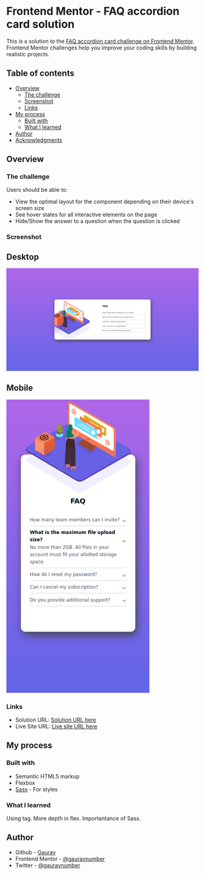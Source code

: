 # Frontend Mentor - FAQ accordion card solution

This is a solution to the [FAQ accordion card challenge on Frontend Mentor](https://www.frontendmentor.io/challenges/faq-accordion-card-XlyjD0Oam). Frontend Mentor challenges help you improve your coding skills by building realistic projects.

## Table of contents

- [Overview](#overview)
  - [The challenge](#the-challenge)
  - [Screenshot](#screenshot)
  - [Links](#links)
- [My process](#my-process)
  - [Built with](#built-with)
  - [What I learned](#what-i-learned)
- [Author](#author)
- [Acknowledgments](#acknowledgments)

## Overview

### The challenge

Users should be able to:

- View the optimal layout for the component depending on their device's screen size
- See hover states for all interactive elements on the page
- Hide/Show the answer to a question when the question is clicked

### Screenshot

## Desktop

![](./desktop.png)

## Mobile

![](./mobile.png)

### Links

- Solution URL: [Solution URL here](https://github.com/gauravnumber/faq-accordion-card-main)
- Live Site URL: [Live site URL here](https://gauravnumber.github.io/faq-accordion-card-main)

## My process

### Built with

- Semantic HTML5 markup
- Flexbox
- [Sass](https://sass-lang.com/) - For styles

### What I learned

Using <picture> tag. More depth in flex. Importantance of Sass.

## Author

- Github - [Gaurav](https://www.github.com/gauravnumber)
- Frontend Mentor - [@gauravnumber](https://www.frontendmentor.io/profile/gauravnumber)
- Twitter - [@gauravnumber](https://www.twitter.com/gauravnumber)
